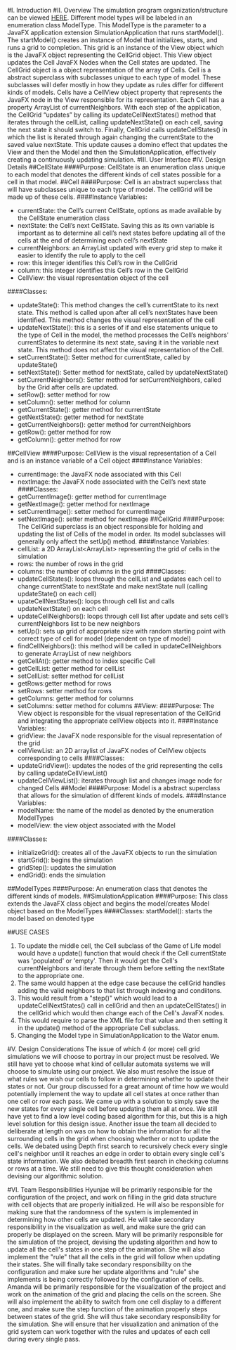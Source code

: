 #I. Introduction
#II. Overview
The simulation program organization/structure can be viewed [HERE](https://imgur.com/a/4gNSoJk). Different model types will be labeled in an enumeration class ModelType. This ModelType is the parameter to a JavaFX application extension SimulationApplication that runs startModel(). The startModel() creates an instance of Model that initializes, starts, and runs a grid to completion. This grid is an instance of the View object which is the JavaFX object representing the CellGrid object. This View object updates the Cell JavaFX Nodes when the Cell states are updated. The CellGrid object is a object representation of the array of Cells. Cell is a abstract superclass with subclasses unique to each type of model. These subclasses will defer mostly in how they update as rules differ for different kinds of models. Cells have a CellView object property that represents the JavaFX node in the View responsible for its representation. Each Cell has a property ArrayList<Cell> of currentNeighbors. With each step of the application, the CellGrid “updates” by calling its updateCellNextStates() method that iterates through the cellList, calling updateNextState() on each cell, saving the next state it should switch to. Finally, CellGrid calls updateCellStates() in which the list is iterated through again changing the currentState to the saved value nextState. This update causes a domino effect that updates the View and then the Model and then the SimulationApplication, effectively creating a continuously updating simulation.
#III. User Interface
#IV. Design Details
##CellState
####Purpose:
CellState is an enumeration class unique to each model that denotes the different kinds of cell states possible for a cell in that model.
##Cell
####Purpose:
Cell is an abstract superclass that will have subclasses unique to each type of model. The cellGrid will be made up of these cells.
####Instance Variables:
* currentState: the Cell’s current CellState, options as made available by the CellState enumeration class
* nextState: the Cell’s next CellState. Saving this as its own variable is important as to determine all cell’s next states before updating all of the cells at the end of determining each cell’s nextState
* currentNeighbors: an ArrayList<Cell> updated with every grid step to make it easier to identify the rule to apply to the cell
* row: this integer identifies this Cell’s row in the CellGrid
* column: this integer identifies this Cell’s row in the CellGrid
* CellView: the visual representation object of the cell

####Classes:
* updateState(): This method changes the cell’s currentState to its next state. This method is called upon after all cell’s nextStates have been identified. This method changes the visual representation of the cell
* updateNextState(): this is a series of if and else statements unique to the type of Cell in the model, the method processes the Cell’s neighbors’ currentStates to determine its next state, saving it in the variable next state. This method does not affect the visual representation of the Cell.
* setCurrentState(): Setter method for currentState, called by updateState()
* setNextState(): Setter method for nextState, called by updateNextState()
* setCurrentNeighbors(): Setter method for setCurrentNeighbors, called by the Grid after cells are updated.
* setRow(): setter method for row
* setColumn(): setter method for column
* getCurrentState(): getter method for currentState
* getNextState(): getter method for nextState
* getCurrentNeighbors(): getter method for currentNeighbors
* getRow(): getter method for row
* getColumn(): getter method for row

##CellView
####Purpose:
CellView
is the visual representation of a Cell and is an instance variable of a Cell object
####Instance Variables:
* currentImage: the JavaFX node associated with this Cell
* nextImage: the JavaFX node associated with the Cell’s next state
####Classes:
* getCurrentImage(): getter method for currentImage
* getNextImage(): getter method for nextImage
* setCurrentImage(): setter method for currentImage
* setNextImage(): setter method for nextImage
##CellGrid
####Purpose:
The CellGrid superclass is an object responsible for holding and updating the list of Cells of the model in order. Its model subclasses will generally only affect the setUp() method.
####Instance Variables:
* cellList: a 2D ArrayList<ArrayList<Cell>> representing the grid of cells in the simulation
* rows: the number of rows in the grid
* columns: the number of columns in the grid
####Classes:
* updateCellStates(): loops through the cellList and updates each cell to change currentState to nextState and make nextState null (calling updateState() on each cell)
* upateCellNextStates(): loops through cell list and calls updateNextState() on each cell
* updateCellNeighbors(): loops through cell list after update and sets cell’s currentNeighbors list to be new neighbors
* setUp(): sets up grid of appropriate size with random starting point with correct type of cell for model (dependent on type of model)
* findCellNeighbors(): this method will be called in updateCellNeighbors to generate ArrayList<Cell> of new neighbors
* getCellAt(): getter method to index specific Cell
* getCellList: getter method for cellList
* setCellList: setter method for cellList
* getRows:getter method for rows
* setRows: setter method for rows
* getColumns: getter method for columns
* setColumns: setter method for columns
##View:
####Purpose:
The View object is responsible for the visual representation of the CellGrid and integrating the appropriate cellView objects into it.
####Instance Variables:
* gridView: the JavaFX node responsible for the visual representation of the grid
* cellViewList: an 2D arraylist of JavaFX nodes of CellView objects corresponding to cells
####Classes:
* updateGridView(): updates the nodes of the grid representing the cells by calling updateCellViewList()
* updateCellViewList(): iterates through list and changes image node for changed Cells
##Model
####Purpose:
Model is a abstract superclass that allows for the simulation of different kinds of models.
####Instance Variables:
* modelName: the name of the model as denoted by the enumeration ModelTypes
* modelView: the view object associated with the Model

####Classes:
* initializeGrid(): creates all of the JavaFX objects to run the simulation
* startGrid(): begins the simulation
* gridStep(): updates the simulation
* endGrid(): ends the simulation

##ModelTypes
####Purpose: 
An enumeration class that denotes the different kinds of models.
##SimulationApplication
####Purpose:
This class extends the JavaFX class object and begins the model/creates Model object based on the ModelTypes
####Classes:
startModel(): starts the model based on denoted type

##USE CASES
1. To update the middle cell, the Cell subclass of the Game of Life model would have a update() function that would check if the Cell currentState was 'populated' or 'empty'. Then it would get the Cell's currentNeighbors and iterate through them before setting the nextState to the appropriate one.
2. The same would happen at the edge case because the cellGrid handles adding the valid neighbors to that list through indexing and condiitons.
3. This would result from a "step()" which would lead to a updateCellNextStates() call in cellGrid and then an updateCellStates() in the cellGrid which would then change each of the Cell's JavaFX nodes.
4. This would require to parse the XML file for that value and then setting it in the update() method of the appropriate Cell subclass.
5. Changing the Model type in SimulationApplication to the Wator enum.


#V. Design Considerations
The issue of which 4 (or more) cell grid simulations we will choose to portray in our project must be resolved. We still have yet to choose
what kind of cellular automata systems we will choose to simulate using our project. We also must resolve the issue of what rules we wish our cells to
follow in determining whether to update their states or not. Our group discussed for a great amount of time how we would potentially implement the way to update
all cell states at once rather than one cell or row each pass. We came up with a solution to simply save the new states for every single cell before updating them all at 
once. We still have yet to find a low level coding based algorithm for this, but this is a high level solution for this design issue. 
Another issue the team all decided to deliberate at length on was on how to obtain the information for all the surrounding cells in the grid when choosing whether or not to update
the cells. We debated using Depth first search to recursively check every single cell's neighbor until it reaches an edge in order to obtain every single cell's state information.
We also debated breadth first search in checking columns or rows at a time. We still need to give this thought consideration when devising our algorithmic solution.


#VI. Team Responsibilities
Hyunjae will be primarily responsible for the configuration of the project, and work on filling in the grid data structure with
cell objects that are properly initialized. He will also be responsible for making sure that the randomness of the system is implemented
in determining how other cells are updated. He will take secondary responsibility in the visualization as well, and make sure the grid
can properly be displayed on the screen.
Mary will be primarily responsible for the simulation of the project, devising the updating algorithm and how to update all the cell's
states in one step of the animation. She will also implement the "rule" that all the cells in the grid will follow when updating their states.
She will finally take secondary responsibility on the configuration and make sure her update algorithms and "rule" she implements is being correctly
followed by the configuration of cells.
Amanda will be primarily responsible for the visualization of the project and work on the animation of the grid and placing the cells on the screen.
She will also implement the ability to switch from one cell display to a different one, and make sure the step function of the animation
properly steps between states of the grid. She will thus take secondary responsibility for the simulation. She will ensure that her visualization
and animation of the grid system can work together with the rules and updates of each cell during every single pass. 
